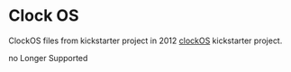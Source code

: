 Clock OS
========

ClockOS files from kickstarter project in 2012
[clockOS](https://www.kickstarter.com/projects/threetree/clockos-rgb-led-clock-arduino-programable-0)
kickstarter project.

no Longer Supported
